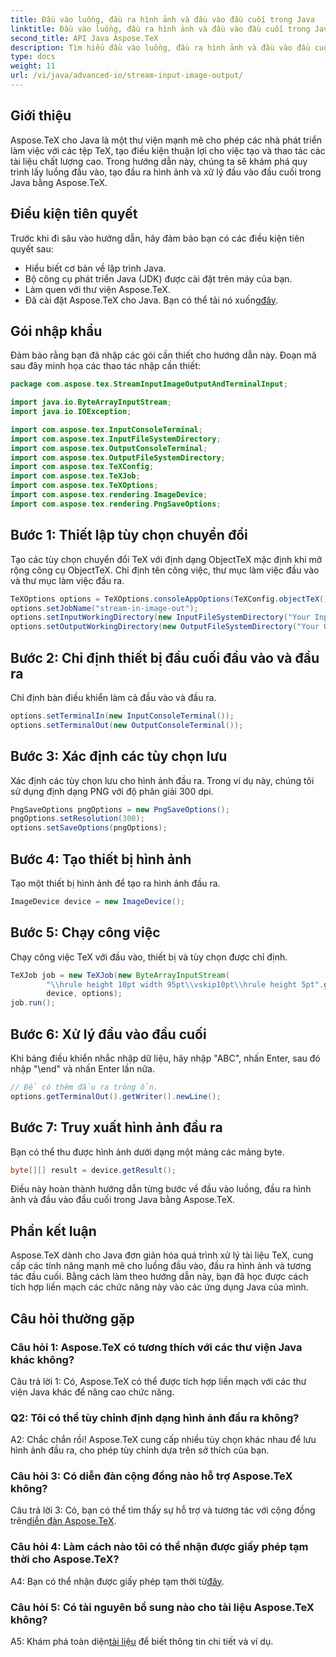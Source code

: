 ```yaml
---
title: Đầu vào luồng, đầu ra hình ảnh và đầu vào đầu cuối trong Java
linktitle: Đầu vào luồng, đầu ra hình ảnh và đầu vào đầu cuối trong Java
second_title: API Java Aspose.TeX
description: Tìm hiểu đầu vào luồng, đầu ra hình ảnh và đầu vào đầu cuối trong Java bằng Aspose.TeX. Hướng dẫn toàn diện để tích hợp liền mạch.
type: docs
weight: 11
url: /vi/java/advanced-io/stream-input-image-output/
---
```

## Giới thiệu

Aspose.TeX cho Java là một thư viện mạnh mẽ cho phép các nhà phát triển làm việc với các tệp TeX, tạo điều kiện thuận lợi cho việc tạo và thao tác các tài liệu chất lượng cao. Trong hướng dẫn này, chúng ta sẽ khám phá quy trình lấy luồng đầu vào, tạo đầu ra hình ảnh và xử lý đầu vào đầu cuối trong Java bằng Aspose.TeX.

## Điều kiện tiên quyết

Trước khi đi sâu vào hướng dẫn, hãy đảm bảo bạn có các điều kiện tiên quyết sau:

- Hiểu biết cơ bản về lập trình Java.
- Bộ công cụ phát triển Java (JDK) được cài đặt trên máy của bạn.
- Làm quen với thư viện Aspose.TeX.
-  Đã cài đặt Aspose.TeX cho Java. Bạn có thể tải nó xuống[đây](https://releases.aspose.com/tex/java/).

## Gói nhập khẩu

Đảm bảo rằng bạn đã nhập các gói cần thiết cho hướng dẫn này. Đoạn mã sau đây minh họa các thao tác nhập cần thiết:

```java
package com.aspose.tex.StreamInputImageOutputAndTerminalInput;

import java.io.ByteArrayInputStream;
import java.io.IOException;

import com.aspose.tex.InputConsoleTerminal;
import com.aspose.tex.InputFileSystemDirectory;
import com.aspose.tex.OutputConsoleTerminal;
import com.aspose.tex.OutputFileSystemDirectory;
import com.aspose.tex.TeXConfig;
import com.aspose.tex.TeXJob;
import com.aspose.tex.TeXOptions;
import com.aspose.tex.rendering.ImageDevice;
import com.aspose.tex.rendering.PngSaveOptions;
```

## Bước 1: Thiết lập tùy chọn chuyển đổi

Tạo các tùy chọn chuyển đổi TeX với định dạng ObjectTeX mặc định khi mở rộng công cụ ObjectTeX. Chỉ định tên công việc, thư mục làm việc đầu vào và thư mục làm việc đầu ra.

```java
TeXOptions options = TeXOptions.consoleAppOptions(TeXConfig.objectTeX());
options.setJobName("stream-in-image-out");
options.setInputWorkingDirectory(new InputFileSystemDirectory("Your Input Directory"));
options.setOutputWorkingDirectory(new OutputFileSystemDirectory("Your Output Directory"));
```

## Bước 2: Chỉ định thiết bị đầu cuối đầu vào và đầu ra

Chỉ định bàn điều khiển làm cả đầu vào và đầu ra.

```java
options.setTerminalIn(new InputConsoleTerminal());
options.setTerminalOut(new OutputConsoleTerminal());
```

## Bước 3: Xác định các tùy chọn lưu

Xác định các tùy chọn lưu cho hình ảnh đầu ra. Trong ví dụ này, chúng tôi sử dụng định dạng PNG với độ phân giải 300 dpi.

```java
PngSaveOptions pngOptions = new PngSaveOptions();
pngOptions.setResolution(300);
options.setSaveOptions(pngOptions);
```

## Bước 4: Tạo thiết bị hình ảnh

Tạo một thiết bị hình ảnh để tạo ra hình ảnh đầu ra.

```java
ImageDevice device = new ImageDevice();
```

## Bước 5: Chạy công việc

Chạy công việc TeX với đầu vào, thiết bị và tùy chọn được chỉ định.

```java
TeXJob job = new TeXJob(new ByteArrayInputStream(
        "\\hrule height 10pt width 95pt\\vskip10pt\\hrule height 5pt".getBytes("ASCII")),
        device, options);
job.run();
```

## Bước 6: Xử lý đầu vào đầu cuối

Khi bảng điều khiển nhắc nhập dữ liệu, hãy nhập "ABC", nhấn Enter, sau đó nhập "\end" và nhấn Enter lần nữa.

```java
// Để có thêm đầu ra trông ổn.
options.getTerminalOut().getWriter().newLine();
```

## Bước 7: Truy xuất hình ảnh đầu ra

Bạn có thể thu được hình ảnh dưới dạng một mảng các mảng byte.

```java
byte[][] result = device.getResult();
```

Điều này hoàn thành hướng dẫn từng bước về đầu vào luồng, đầu ra hình ảnh và đầu vào đầu cuối trong Java bằng Aspose.TeX.

## Phần kết luận

Aspose.TeX dành cho Java đơn giản hóa quá trình xử lý tài liệu TeX, cung cấp các tính năng mạnh mẽ cho luồng đầu vào, đầu ra hình ảnh và tương tác đầu cuối. Bằng cách làm theo hướng dẫn này, bạn đã học được cách tích hợp liền mạch các chức năng này vào các ứng dụng Java của mình.

## Câu hỏi thường gặp

### Câu hỏi 1: Aspose.TeX có tương thích với các thư viện Java khác không?

Câu trả lời 1: Có, Aspose.TeX có thể được tích hợp liền mạch với các thư viện Java khác để nâng cao chức năng.

### Q2: Tôi có thể tùy chỉnh định dạng hình ảnh đầu ra không?

A2: Chắc chắn rồi! Aspose.TeX cung cấp nhiều tùy chọn khác nhau để lưu hình ảnh đầu ra, cho phép tùy chỉnh dựa trên sở thích của bạn.

### Câu hỏi 3: Có diễn đàn cộng đồng nào hỗ trợ Aspose.TeX không?

 Câu trả lời 3: Có, bạn có thể tìm thấy sự hỗ trợ và tương tác với cộng đồng trên[diễn đàn Aspose.TeX](https://forum.aspose.com/c/tex/47).

### Câu hỏi 4: Làm cách nào tôi có thể nhận được giấy phép tạm thời cho Aspose.TeX?

 A4: Bạn có thể nhận được giấy phép tạm thời từ[đây](https://purchase.aspose.com/temporary-license/).

### Câu hỏi 5: Có tài nguyên bổ sung nào cho tài liệu Aspose.TeX không?

 A5: Khám phá toàn diện[tài liệu](https://reference.aspose.com/tex/java/) để biết thông tin chi tiết và ví dụ.